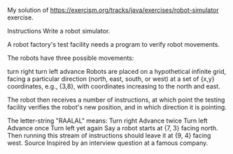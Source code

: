 My solution of https://exercism.org/tracks/java/exercises/robot-simulator exercise.

Instructions
Write a robot simulator.

A robot factory's test facility needs a program to verify robot movements.

The robots have three possible movements:

turn right
turn left
advance
Robots are placed on a hypothetical infinite grid, facing a particular direction (north, east, south, or west) at a set of {x,y} coordinates, e.g., {3,8}, with coordinates increasing to the north and east.

The robot then receives a number of instructions, at which point the testing facility verifies the robot's new position, and in which direction it is pointing.

The letter-string "RAALAL" means:
Turn right
Advance twice
Turn left
Advance once
Turn left yet again
Say a robot starts at {7, 3} facing north. Then running this stream of instructions should leave it at {9, 4} facing west.
Source
Inspired by an interview question at a famous company.
